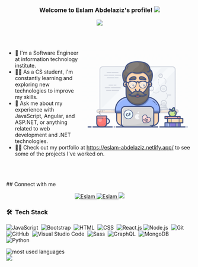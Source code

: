 <h3 align="center">
  Welcome to Eslam Abdelaziz's profile!
  <img src="https://media.giphy.com/media/hvRJCLFzcasrR4ia7z/giphy.gif" width="28">
</h3>

<!-- Typing SVG by DenverCoder1 - https://github.com/DenverCoder1/readme-typing-svg -->
<p align="center">
  <a href="https://github.com/DenverCoder1/readme-typing-svg"><img src="https://readme-typing-svg.herokuapp.com/?lines=Full-stack%20web%20developer;Always%20learning%20new%20things&font=Fira%20Code&center=true&width=440&height=45&color=42cef5&vCenter=true&size=22"></a>
</p> 

<br />
<br/>
<p>
  <img align="right" width="300" src="programmer.gif" alt="Coding gif" />
</p>

- 🏢 I'm a Software Engineer at information technology institute. <br/>
- 👨‍💻 As a CS student, I'm constantly learning and exploring new technologies to improve my skills. <br/>
- 💬 Ask me about my experience with JavaScript, Angular, and ASP.NET, or anything related to web development and .NET technologies. <br/>
- 👨‍💻 Check out my portfolio at https://eslam-abdelaziz.netlify.app/ to see some of the projects I've worked on. <br/>


<br/>
<br/>
<br/>
## Connect with me
<p align="center">
 <a href="https://www.linkedin.com/in/eslam-abdulaziz-130b3922b/" target="_blank">
  <img src="https://img.shields.io/badge/LinkedIn-0077B5?style=for-the-badge&logo=linkedin&logoColor=white" alt="Eslam"/>
 </a>
  <a href="https://www.facebook.com/el.fohlr/" target="_blank">
  <img src="https://img.shields.io/badge/Facebook-20BEFF?&style=for-the-badge&logo=facebook&logoColor=white" alt="Eslam"  />
 </a> 
 <a href="https://t.me/islam_momeh" target="_blank">
  <img src="https://img.shields.io/badge/-Telegram-0077B5?style=for-the-badge&logo=Telegram&logoColor=white"/>
 </a> 
</p>

### 🛠 &nbsp;Tech Stack
![JavaScript](https://img.shields.io/badge/-JavaScript-05122A?style=flat&logo=javascript)&nbsp;
![Bootstrap](https://img.shields.io/badge/-Bootstrap-05122A?style=flat&logo=bootstrap&logoColor=563D7C)&nbsp;
![HTML](https://img.shields.io/badge/-HTML-05122A?style=flat&logo=HTML5)&nbsp;
![CSS](https://img.shields.io/badge/-CSS-05122A?style=flat&logo=CSS3&logoColor=1572B6)&nbsp;
![React.js](https://img.shields.io/badge/-React-05122A?style=flat&logo=react)
![Node.js](https://img.shields.io/badge/-Node.js-05122A?style=flat&logo=node.js&logoColor=339933)&nbsp;
![Git](https://img.shields.io/badge/-Git-05122A?style=flat&logo=git)&nbsp;
![GitHub](https://img.shields.io/badge/-GitHub-05122A?style=flat&logo=github)&nbsp;
![Visual Studio Code](https://img.shields.io/badge/-Visual%20Studio%20Code-05122A?style=flat&logo=visual-studio-code&logoColor=007ACC)&nbsp;
![Sass](https://img.shields.io/badge/-Sass-05122A?style=flat&logo=sass)&nbsp;
![GraphQL](https://img.shields.io/badge/-GraphQL-05122A?style=flat&logo=GraphQL)&nbsp;
![MongoDB](https://img.shields.io/badge/-MongoDB-05122A?style=flat&logo=MongoDB)&nbsp;
![Python](https://img.shields.io/badge/-Python%20-05122A?style=flat&logo=python)&nbsp;




<img align="left" src="https://github-readme-stats.vercel.app/api/top-langs?username=yousefdergham&show_icons=true&locale=en&layout=compact&theme=radical" alt="most used languages" />
<br>
<a href="https://komarev.com/ghpvc/?username=yousefdergham&style=for-the-badge">
    <img src="https://komarev.com/ghpvc/?username=yousefdergham&style=for-the-badge">
</a>
